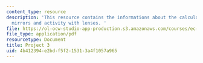 ```yaml
---
content_type: resource
description: 'This resource contains the informations about the calculator, eyeglasses,
  mirrors and activity with lenses. '
file: https://ol-ocw-studio-app-production.s3.amazonaws.com/courses/ec-050-recreate-experiments-from-history-inform-the-future-from-the-past-galileo-january-iap-2010/4b412394e2bdf5f215313a4f1057a965_MITEC_050IAP10_pro03.pdf
file_type: application/pdf
resourcetype: Document
title: Project 3
uid: 4b412394-e2bd-f5f2-1531-3a4f1057a965
---
```

